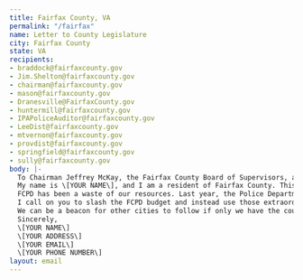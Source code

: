 ```yaml
---
title: Fairfax County, VA
permalink: "/fairfax"
name: Letter to County Legislature
city: Fairfax County
state: VA
recipients:
- braddock@fairfaxcounty.gov
- Jim.Shelton@fairfaxcounty.gov
- chairman@fairfaxcounty.gov
- mason@fairfaxcounty.gov
- Dranesville@FairfaxCounty.gov
- huntermill@fairfaxcounty.gov
- IPAPoliceAuditor@fairfaxcounty.gov
- LeeDist@fairfaxcounty.gov
- mtvernon@fairfaxcounty.gov
- provdist@fairfaxcounty.gov
- springfield@fairfaxcounty.gov
- sully@fairfaxcounty.gov
body: |-
  To Chairman Jeffrey McKay, the Fairfax County Board of Supervisors, and Fairfax County Elected Officers,
  My name is \[YOUR NAME\], and I am a resident of Fairfax County. This past week, our nation has  been gripped by protests calling for rapid and meaningful change with regard to police behavior, an end to racism and anti-Blackness, and immediate reform in how Black people are treated in America. Our city has been at the forefront of much of this action. Accordingly, it has come to my attention that the budget for 2021 is being decided as these protests continue.
  FCPD has been a waste of our resources. Last year, the Police Department cost the county $176 424,490. While we've been spending extraordinary amounts on policing, we have not seen improvements to safety, homelessness, mental health, or affordability in our city. Instead, we see wasteful and harmful actions of our police.
  I call on you to slash the FCPD budget and instead use those extraordinary resources towards  funding what Black and Brown communities need to be safe and healthy: COVID19 relief,  housing, healthcare, treatment, healing, cooperative businesses, community centers, community-led organizations and projects. This re-allocation of funds to community based programs are proven to more effectively promote a safe and equitable community.
  We can be a beacon for other cities to follow if only we have the courage to change.
  Sincerely,
  \[YOUR NAME\]
  \[YOUR ADDRESS\]
  \[YOUR EMAIL\]
  \[YOUR PHONE NUMBER\]
layout: email
---
```


